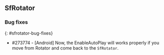 ## SfRotator

### Bug fixes
{: #sfrotator-bug-fixes}

* \#273774 - [Android] Now, the EnableAutoPlay will works properly if you move from Rotator and come back to the `SfRotator`.